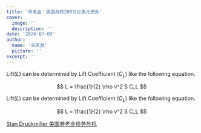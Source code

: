 ```yaml
---
title: '养老金：美国政府200万亿美元债务'
cover:
  image: ''
  description: ''
date: '2020-07-09'
author:
  name: '兰天游'    
  picture: ''
excerpt: ''
---
```


Lift($L$) can be determined by Lift Coefficient ($C_L$) like the following equation.

$$
L = \frac{1}{2} \rho v^2 S C_L
$$


Lift($L$) can be determined by Lift Coefficient ($C_L$) like the following equation.

$$
L = \frac{1}{2} \rho v^2 S C_L
$$


[Stan Druckmiller 美国养老金债务危机](https://www.youtube.com/watch?v=fbgIiAnpcPc)